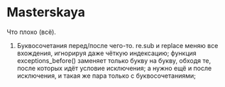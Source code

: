 # Masterskaya
Что плохо (всё).

1) Буквосочетания перед/после чего-то.
re.sub и replace меняю все вхождения, игнорируя даже чёткую индексацию;
функция exceptions_before() заменяет только букву на букву, обходя те, после которых идёт условие исключения;
а нужно ещё и после исключения, и такая же пара только с буквосочетаниями;
